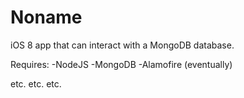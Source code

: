 # Noname

iOS 8 app that can interact with a MongoDB database.


Requires:
-NodeJS
-MongoDB
-Alamofire (eventually)

etc.
etc.
etc.

